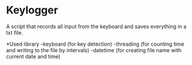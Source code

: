 # Keylogger

A script that records all input from the keyboard and saves everything in a txt file.

*Used library
  -keyboard (for key detection)
  -threading (for counting time and writing to the file by intervals)
  -datetime (for creating file name with current date and time)
